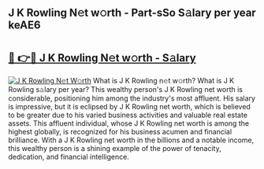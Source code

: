 ## J K Rowling N𝚎t w𝚘rth - Part-sSo S𝚊lary per year keAE6

# <h2><a href="http://gc1fsgw.nevu.top/?p=J+K+Rowling">🔗 👉🔴 J K Rowling N𝚎t w𝚘rth - S𝚊lary</a></h2>

[![J K Rowling N𝚎t W𝚘rth](https://i.imgur.com/Oavwk0R.jpeg)](http://gc1fsgw.nevu.top/?p=J+K+Rowling)
What is J K Rowling n𝚎t w𝚘rth? What is J K Rowling s𝚊lary per year?
This wealthy person's J K Rowling net worth is considerable, positioning him among the industry's most affluent. His salary is impressive, but it is eclipsed by J K Rowling net worth, which is believed to be greater due to his varied business activities and valuable real estate assets. This affluent individual, whose J K Rowling net worth is among the highest globally, is recognized for his business acumen and financial brilliance. With a J K Rowling net worth in the billions and a notable income, this wealthy person is a shining example of the power of tenacity, dedication, and financial intelligence.
